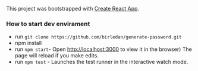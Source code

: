 This project was bootstrapped with [Create React App](https://github.com/facebook/create-react-app).

### How to start dev envirament
- run `git clone https://github.com/birledan/generate-password.git`
- npm install
- run `npm start`- Open [http://localhost:3000](http://localhost:3000) to view it in the browser)
  The page will reload if you make edits.<br />
- run `npm test` - Launches the test runner in the interactive watch mode.<br />